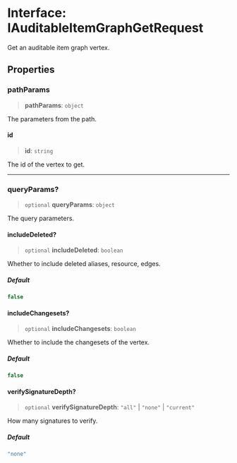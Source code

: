# Interface: IAuditableItemGraphGetRequest

Get an auditable item graph vertex.

## Properties

### pathParams

> **pathParams**: `object`

The parameters from the path.

#### id

> **id**: `string`

The id of the vertex to get.

***

### queryParams?

> `optional` **queryParams**: `object`

The query parameters.

#### includeDeleted?

> `optional` **includeDeleted**: `boolean`

Whether to include deleted aliases, resource, edges.

##### Default

```ts
false
```

#### includeChangesets?

> `optional` **includeChangesets**: `boolean`

Whether to include the changesets of the vertex.

##### Default

```ts
false
```

#### verifySignatureDepth?

> `optional` **verifySignatureDepth**: `"all"` \| `"none"` \| `"current"`

How many signatures to verify.

##### Default

```ts
"none"
```
